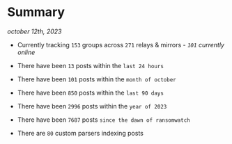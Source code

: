 
# Summary
_october 12th, 2023_

- Currently tracking `153` groups across `271` relays & mirrors - _`101` currently online_

- There have been `13` posts within the `last 24 hours`

- There have been `101` posts within the `month of october`

- There have been `850` posts within the `last 90 days`

- There have been `2996` posts within the `year of 2023`

- There have been `7687` posts `since the dawn of ransomwatch`

- There are `80` custom parsers indexing posts
